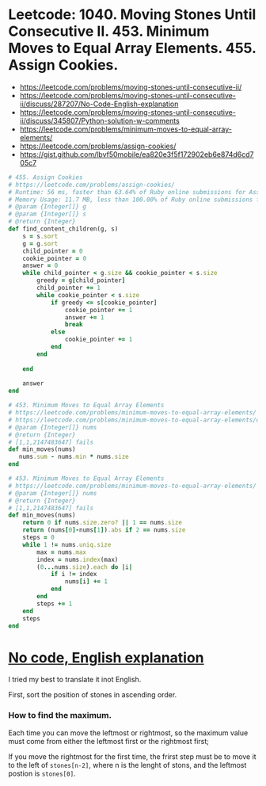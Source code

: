 # Leetcode: 1040. Moving Stones Until Consecutive II. 453. Minimum Moves to Equal Array Elements. 455. Assign Cookies. 

- https://leetcode.com/problems/moving-stones-until-consecutive-ii/
- https://leetcode.com/problems/moving-stones-until-consecutive-ii/discuss/287207/No-Code-English-explanation
- https://leetcode.com/problems/moving-stones-until-consecutive-ii/discuss/345807/Python-solution-w-comments
- https://leetcode.com/problems/minimum-moves-to-equal-array-elements/
- https://leetcode.com/problems/assign-cookies/
- https://gist.github.com/lbvf50mobile/ea820e3f5f172902eb6e874d6cd705c7

```Ruby
# 455. Assign Cookies
# https://leetcode.com/problems/assign-cookies/
# Runtime: 56 ms, faster than 63.64% of Ruby online submissions for Assign Cookies.
# Memory Usage: 11.7 MB, less than 100.00% of Ruby online submissions for Assign Cookies
# @param {Integer[]} g
# @param {Integer[]} s
# @return {Integer}
def find_content_children(g, s)
    s = s.sort
    g = g.sort
    child_pointer = 0
    cookie_pointer = 0
    answer = 0
    while child_pointer < g.size && cookie_pointer < s.size
        greedy = g[child_pointer]
        child_pointer += 1
        while cookie_pointer < s.size
            if greedy <= s[cookie_pointer]
                cookie_pointer += 1
                answer += 1
                break
            else
                cookie_pointer += 1
            end
        end
        
    end
    
    answer
end
```

```Ruby
# 453. Minimum Moves to Equal Array Elements
# https://leetcode.com/problems/minimum-moves-to-equal-array-elements/
# https://leetcode.com/problems/minimum-moves-to-equal-array-elements/discuss/491656/One-line-Python-solution-with-clear-explanation
# @param {Integer[]} nums
# @return {Integer}
# [1,1,2147483647] fails
def min_moves(nums)
   nums.sum - nums.min * nums.size
end

# 453. Minimum Moves to Equal Array Elements
# https://leetcode.com/problems/minimum-moves-to-equal-array-elements/
# @param {Integer[]} nums
# @return {Integer}
# [1,1,2147483647] fails
def min_moves(nums)
    return 0 if nums.size.zero? || 1 == nums.size
    return (nums[0]-nums[1]).abs if 2 == nums.size
    steps = 0
    while 1 != nums.uniq.size
        max = nums.max
        index = nums.index(max)
        (0...nums.size).each do |i|
            if i != index
                nums[i] += 1
            end
        end
        steps += 1
    end
    steps 
end
```

# [No code, English explanation](https://leetcode.com/problems/moving-stones-until-consecutive-ii/discuss/287207/No-Code-English-explanation)

I tried my best to translate it inot English.

First, sort the position of stones in ascending order.

### How to find the maximum.

Each time you can move the leftmost or rightmost, so the maximum value must come from either the leftmost first or the rightmost first;

If you move the rightmost for the first time, the frirst step must be to move it to the left of `stones[n-2]`, where n is the lenght of stons, and the leftmost postion is `stones[0]`.